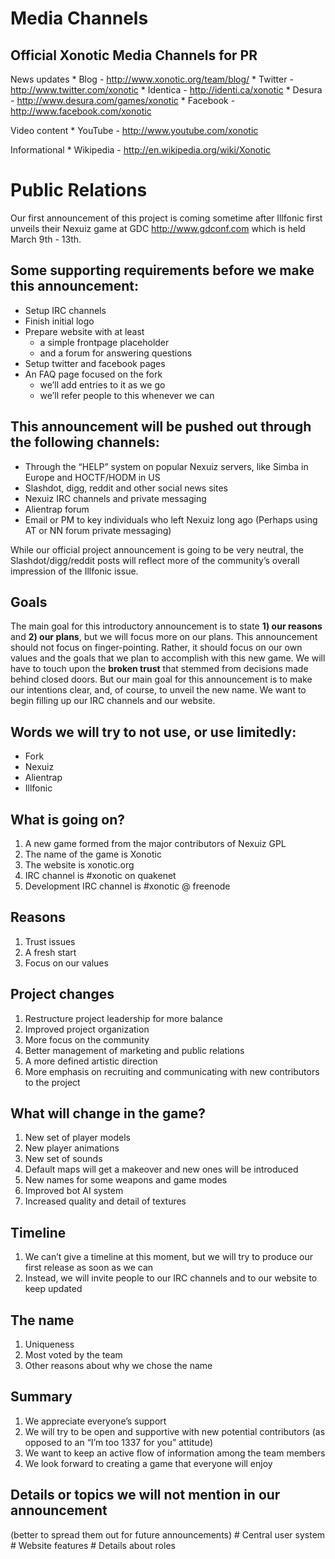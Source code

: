 Media Channels
==============

Official Xonotic Media Channels for PR
--------------------------------------

News updates
\* Blog - http://www.xonotic.org/team/blog/
\* Twitter - http://www.twitter.com/xonotic
\* Identica - http://identi.ca/xonotic
\* Desura - http://www.desura.com/games/xonotic
\* Facebook - http://www.facebook.com/xonotic

Video content
\* YouTube - http://www.youtube.com/xonotic

Informational
\* Wikipedia - http://en.wikipedia.org/wiki/Xonotic

Public Relations
================

Our first announcement of this project is coming sometime after Illfonic first unveils their Nexuiz game at GDC http://www.gdconf.com
which is held March 9th - 13th.

Some supporting requirements before we make this announcement:
--------------------------------------------------------------

-   Setup IRC channels
-   Finish initial logo
-   Prepare website with at least
    -   a simple frontpage placeholder
    -   and a forum for answering questions
-   Setup twitter and facebook pages
-   An FAQ page focused on the fork
    -   we’ll add entries to it as we go
    -   we’ll refer people to this whenever we can

This announcement will be pushed out through the following channels:
--------------------------------------------------------------------

-   Through the “HELP” system on popular Nexuiz servers, like Simba in Europe and HOCTF/HODM in US
-   Slashdot, digg, reddit and other social news sites
-   Nexuiz IRC channels and private messaging
-   Alientrap forum
-   Email or PM to key individuals who left Nexuiz long ago (Perhaps using AT or NN forum private messaging)

While our official project announcement is going to be very neutral, the Slashdot/digg/reddit posts will reflect more of the community’s overall impression of the Illfonic issue.

Goals
-----

The main goal for this introductory announcement is to state **1) our reasons** and **2) our plans**, but we will focus more on our plans. This announcement should not focus on finger-pointing. Rather, it should focus on our own values and the goals that we plan to accomplish with this new game. We will have to touch upon the **broken trust** that stemmed from decisions made behind closed doors. But our main goal for this announcement is to make our intentions clear, and, of course, to unveil the new name. We want to begin filling up our IRC channels and our website.

Words we will try to not use, or use limitedly:
-----------------------------------------------

-   Fork
-   Nexuiz
-   Alientrap
-   Illfonic

What is going on?
-----------------

1.  A new game formed from the major contributors of Nexuiz GPL
2.  The name of the game is Xonotic
3.  The website is xonotic.org
4.  IRC channel is \#xonotic on quakenet
5.  Development IRC channel is \#xonotic @ freenode

Reasons
-------

1.  Trust issues
2.  A fresh start
3.  Focus on our values

Project changes
---------------

1.  Restructure project leadership for more balance
2.  Improved project organization
3.  More focus on the community
4.  Better management of marketing and public relations
5.  A more defined artistic direction
6.  More emphasis on recruiting and communicating with new contributors to the project

What will change in the game?
-----------------------------

1.  New set of player models
2.  New player animations
3.  New set of sounds
4.  Default maps will get a makeover and new ones will be introduced
5.  New names for some weapons and game modes
6.  Improved bot AI system
7.  Increased quality and detail of textures

Timeline
--------

1.  We can’t give a timeline at this moment, but we will try to produce our first release as soon as we can
2.  Instead, we will invite people to our IRC channels and to our website to keep updated

The name
--------

1.  Uniqueness
2.  Most voted by the team
3.  Other reasons about why we chose the name

Summary
-------

1.  We appreciate everyone’s support
2.  We will try to be open and supportive with new potential contributors (as opposed to an “I’m too 1337 for you” attitude)
3.  We want to keep an active flow of information among the team members
4.  We look forward to creating a game that everyone will enjoy

Details or topics we will not mention in our announcement
---------------------------------------------------------

(better to spread them out for future announcements)
\# Central user system
\# Website features
\# Details about roles
